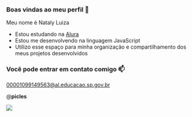 ### Boas vindas ao meu perfil 💙

Meu nome é Nataly Luiza 

- Estou estudando na [Alura](https://www.alura.com.br)
- Estou me desenvolvendo na linguagem JavaScript
- Utilizo esse espaço para minha organização e compartilhamento dos meus projetos desenvolvidos

### Você pode entrar em contato comigo 📫

00001099149563@al.educacao.sp.gov.br

@__picles__

![](https://media1.tenor.com/m/2N5GDoyNGOoAAAAC/dancing-emoji.gif)
